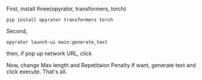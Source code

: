 First, install three(opyrator, transformers, torch)

```
pip install opyrator transformers torch
```



Second, 

```
opyrator launch-ui main:generate_text
```



then, if pop up network URL, click

Now, change Max length and Repetitaion Penalty if want, generate text and click execute. That's all.

